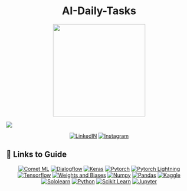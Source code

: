 <div align = center>
<h1>AI-Daily-Tasks</h1>
<img src = "https://user-images.githubusercontent.com/91787553/202252581-b1404f85-87bb-4593-b06f-135b203a9c01.png" width = 250>
</div>

![](https://readme-typing-svg.herokuapp.com?size=35&color=5C89F7&background=3FCBFF00&center=true&multiline=true&width=1000&height=90&lines=Hey+there+!!👋🏻;+Welcome+To+ACM+AI!!😇+) 

<div align = center>
	<a href= "https://www.linkedin.com/company/ai-amrita/mycompany/"><img alt = "LinkedIN" src = "https://img.shields.io/badge/LinkedIn-0077B5?style=for-the-badge&logo=linkedin&logoColor=white"></a>
  <a href= "https://instagram.com/ai_amrita?igshid=YmMyMTA2M2Y="><img alt = "Instagram" src = "https://img.shields.io/badge/Instagram-E4405F?style=for-the-badge&logo=instagram&logoColor=white"></a>
  </div>
  
  
 ## 🤖 Links to Guide 
 
 <div align = center>
 <a href= "https://www.comet.com/site/"><img alt = "Comet ML" src = "https://custom-icon-badges.herokuapp.com/badge/comet%20ml-262c3e?style=for-the-badge&logo=logo_comet_ml&logoColor=white"></a>
  <a href= "https://cloud.google.com/dialogflow"><img alt = "Dialogflow" src = "https://img.shields.io/badge/dialogflow-FF9800?style=for-the-badge&logo=dialogflow&logoColor=white"></a>
   <a href= "https://keras.io/"><img alt = "Keras" src = "https://img.shields.io/badge/Keras-FF0000?style=for-the-badge&logo=keras&logoColor=white"></a>
    <a href= "https://pytorch.org/"><img alt = "Pytorch" src = "https://img.shields.io/badge/PyTorch-EE4C2C?style=for-the-badge&logo=pytorch&logoColor=white"></a>
    <a href= "https://www.pytorchlightning.ai/"><img alt = "Pytorch Lightning" src = "https://img.shields.io/badge/PyTorch%20Lightning-792DE4?style=for-the-badge&logo=pytorch-lightning&logoColor=white"></a>
    <a href= "https://www.tensorflow.org/"><img alt = "Tensorflow" src = "https://img.shields.io/badge/TensorFlow-FF6F00?style=for-the-badge&logo=tensorflow&logoColor=white"></a>
    <a href= "https://wandb.ai/site"><img alt = "Weights and Biases" src = "https://img.shields.io/badge/Weights_&_Biases-FFBE00?style=for-the-badge&logo=WeightsAndBiases&logoColor=white"></a>
    <a href= "https://www.w3schools.com/python/numpy/numpy_intro.asp"><img alt = "Numpy" src = "https://img.shields.io/badge/Numpy-777BB4?style=for-the-badge&logo=numpy&logoColor=white"></a>
    <a href= "https://pandas.pydata.org/"><img alt = "Pandas" src = "https://img.shields.io/badge/Pandas-2C2D72?style=for-the-badge&logo=pandas&logoColor=white"></a>
    <a href= "https://www.kaggle.com/"><img alt = "Kaggle" src = "https://img.shields.io/badge/Kaggle-20BEFF?style=for-the-badge&logo=Kaggle&logoColor=white"></a>
    <a href= "https://www.sololearn.com/"><img alt = "Sololearn" src = "https://img.shields.io/badge/-Sololearn-3a464b?style=for-the-badge&logo=Sololearn&logoColor=white"></a>
    <a href= "https://www.python.org/"><img alt = "Python" src = "https://img.shields.io/badge/Python-FFD43B?style=for-the-badge&logo=python&logoColor=blue"></a>
    <a href= "https://scikit-learn.org/stable/"><img alt = "Scikit Learn" src = "https://img.shields.io/badge/Python-FFD43B?style=for-the-badge&logo=python&logoColor=blue"></a>
    <a href= "https://img.shields.io/badge/Jupyter-F37626.svg?&style=for-the-badge&logo=Jupyter&logoColor=white"><img alt = "Jupyter" src = "https://img.shields.io/badge/Jupyter-F37626.svg?&style=for-the-badge&logo=Jupyter&logoColor=white"></a>
    
